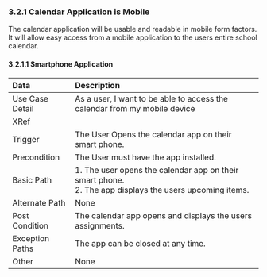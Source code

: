 ### 3.2.1 Calendar Application is Mobile

The calendar application will be usable and readable in mobile form factors. It will allow easy access from a mobile application to the users entire school calendar.

#### 3.2.1.1 Smartphone Application

| Data          | Description |
|:--------------| :--------------|
|Use Case Detail| As a user, I want to be able to access the calendar from my mobile device |
|XRef           ||
|Trigger        | The User Opens the calendar app on their smart phone.|
|Precondition   | The User must have the app installed.|
|Basic Path	| <li type='1'>The user opens the calendar app on their smart phone. </li><li type='1'>The app displays the users upcoming items.</li>|
|Alternate Path | None|
|Post Condition	| The calendar app opens and displays the users assignments.|
|Exception Paths| The app can be closed at any time.|
|Other		      | None|

